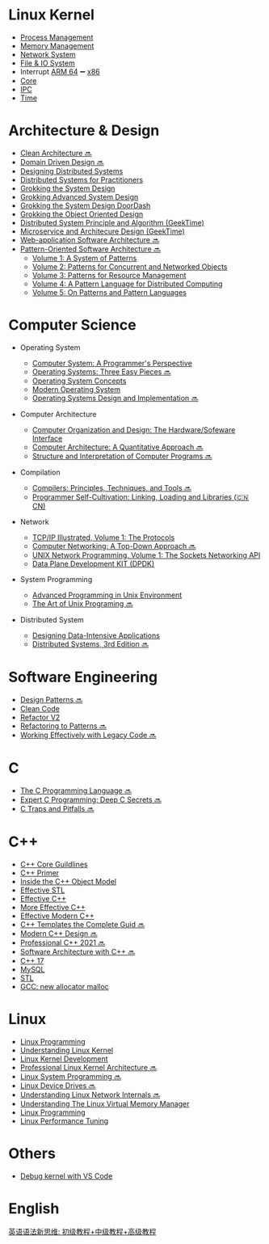 # Linux Kernel
* [Process Management](./linux/linux-proc.md)
* [Memory Management](./linux/linux-mem.md)
* [Network System](./linux/linux-net.md)
* [File & IO System](./linux/linux-file-io.md)
* Interrupt [ARM 64](./linux/linux-intr-arm64.md) :heavy_minus_sign: [x86](./linux/linux-intr-arm64.md)
* [Core](./linux/linux-core.md)
* [IPC](./linux/linux-ipc.md)
* [Time](./linux/linux-time.md)

# Architecture & Design
* [Clean Architecture :soon:]()
* [Domain Driven Design :soon:](./arch/domain-driven-design.md)
* [Designing Distributed Systems](./arch/designing-distributed-systems.md)
* [Distributed Systems for Practitioners](./arch/distributed-systems-for-practitioners.md)
* [Grokking the System Design](./arch/system-design.md)
* [Grokking Advanced System Design](./arch/system-design-advanced.md)
* [Grokking the System Design DoorDash](./arch/system-design-doordash.md)
* [Grokking the Object Oriented Design](./arch/object-oriented-design.md)
* [Distributed System Principle and Algorithm (GeekTime)](./arch/gt-distributed-system-principle-and-algorithm.md)
* [Microservice and Architecure Design (GeekTime)](./arch/gt-microservice-and-architecure-design.md)
* [Web-application Software Architecture :soon:](./arch/web-application-software-architecture.md)
* [Pattern-Oriented Software Architecture :soon:]()
    * [Volume 1: A System of Patterns]()
    * [Volume 2: Patterns for Concurrent and Networked Objects]()
    * [Volume 3: Patterns for Resource Management]()
    * [Volume 4: A Pattern Language for Distributed Computing]()
    * [Volume 5: On Patterns and Pattern Languages]()

# Computer Science

* Operating System
    * [Computer System: A Programmer's Perspective](./cs/computer-system-a-programmers-perspective.md)
    * [Operating Systems: Three Easy Pieces :soon:]()
    * [Operating System Concepts](./cs/operating-system-concepts.md)
    * [Modern Operating System](./cs/modern-operating-system.md)
    * [Operating Systems Design and Implementation :soon:](./cs/computer-system-design-implementation.md)

* Computer Architecture
    * [Computer Organization and Design: The Hardware/Sofeware Interface](./cs/computer-organization-and-design.md)
    * [Computer Architecture: A Quantitative Approach :soon:](./cs/computer-architecture.md)
    * [Structure and Interpretation of Computer Programs :soon:](./cs/structure-and-interpretation-of-computer-programs.md)

* Compilation
    * [Compilers: Principles, Techniques, and Tools :soon:](./cs/compilers-crinciples-techniques-and-tools.md)
    * [Programmer Self-Cultivation: Linking, Loading and Libraries (:cn: CN)](./cs/programmer-self-cultivation-link-load-library.md)

* Network
    * [TCP/IP Illustrated, Volume 1: The Protocols](./cs/tcp-ip-illustrated-volume-1.md)
    * [Computer Networking: A Top-Down Approach :soon:]()
    * [UNIX Network Programming, Volume 1: The Sockets Networking API](./linux/unp.md)
    * [Data Plane Development KIT (DPDK)](./linux/dpdk.md)

* System Programming
    * [Advanced Programming in Unix Environment](./linux/apue.md)
    * [The Art of Unix Programing :soon:](./linux/the-art-of-unix-programing.md)

* Distributed System
    * [Designing Data-Intensive Applications](./arch/designing-data-intensive-applications.md)
    * [Distributed Systems, 3rd Edition :soon:](https://www.distributed-systems.net/index.php/books/ds3/)

# Software Engineering
* [Design Patterns :soon:](./SE/design-patterns.md)
* [Clean Code](./SE/clean-code.md)
* [Refactor V2](./SE/refactoring-2.md)
* [Refactoring to Patterns :soon:](./SE/refactoring-to-patterns.md)
* [Working Effectively with Legacy Code :soon:](./SE/working-effectively-with-legacy-code.md)

# C
* [The C Programming Language :soon:](./c/the-c-programming-language.md)
* [Expert C Programming: Deep C Secrets :soon:](./c/expert-c-programming.md)
* [C Traps and Pitfalls :soon:](./c/c-traps-and-pitfalls.md)

# C++
* [C++ Core Guildlines](./cpp/cpp-core-guidelines.md)
* [C++ Primer](./cpp/cpp-primer.md)
* [Inside the C++ Object Model](./cpp/inside-the-cpp-object-model.md)
* [Effective STL](./cpp/effective-stl.md)
* [Effective C++](./cpp/effective-cpp.md)
* [More Effective C++](./cpp/more-effective-cpp.md)
* [Effective Modern C++](./cpp/effective-modern-cpp.md)
* [C++ Templates the Complete Guid :soon:](./cpp/cpp-templates-the-complete-guid.md)
* [Modern C++ Design :soon:](./cpp/modern-cpp-design.md)
* [Professional C++ 2021 :soon:]()
* [Software Architecture with C++ :soon:]()
* [C++ 17](./cpp/cpp17.md)
* [MySQL](./cpp/mysql.txt)
* [STL](./cpp/stl.txt)
* [GCC: new allocator malloc](https://github.com/Jemmy512/software-engineer/blob/master/OpenSource/new-allocator-malloc.md)

# Linux
* [Linux Programming](./linux/linux-programming.md)
* [Understanding Linux Kernel](./linux/understanding-linux-kernel.md)
* [Linux Kernel Development](./linux/linux-kernel-development.md)
* [Professional Linux Kernel Architecture :soon:](./linux/professional-linux-kernel-architecture.md)
* [Linux System Programming :soon:](./linux/linux-system-programming.md)
* [Linux Device Drives :soon:](./linux/linux-device-derives.md)
* [Understanding Linux Network Internals :soon:](./linux/understanding-linux-network-internals.md)
* [Understanding The Linux Virtual Memory Manager](./linux/understanding-the-linux-virtual-memory-manager.md)
* [Linux Programming](./linux/linux-programming.md)
* [Linux Performance Tuning](./linux/linux-performance-tuning.md)


# Others
* [Debug kernel with VS Code](./linux/vscode-debug-kernel.md)

# English
[英语语法新思维: 初级教程+中级教程+高级教程](./eng/new-perspective-grammar.md)
